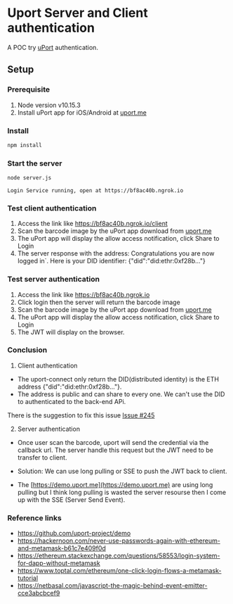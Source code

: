 # Uport Server and Client authentication

A POC try [uPort](https://www.uport.me/) authentication.

## Setup

### Prerequisite

1. Node version v10.15.3
2. Install uPort app for iOS/Android at [uport.me](https://www.uport.me)

### Install

``` bash
npm install
```

### Start the server

``` bash
node server.js
```

``` console
Login Service running, open at https://bf8ac40b.ngrok.io
```

### Test client authentication

1. Access the link like https://bf8ac40b.ngrok.io/client
2. Scan the barcode image by the uPort app download from [uport.me](https://www.uport.me)
3. The uPort app will display the allow access notification, click Share to Login
4. The server response with the address: Congratulations you are now logged in`. Here is your DID identifier: {"did":"did:ethr:0xf28b..."}

### Test server authentication

1. Access the link like https://bf8ac40b.ngrok.io
2. Click login then the server will return the barcode image
3. Scan the barcode image by the uPort app download from [uport.me](https://www.uport.me/)
4. The uPort app will display the allow access notification, click Share to Login
5. The JWT will display on the browser.

### Conclusion

1. Client authentication

* The uport-connect only return the DID(distributed identity) is the ETH address {"did":"did:ethr:0xf28b..."}.
* The address is public and can share to every one. We can't use the DID to authenticated to the back-end APi.

There is the suggestion to fix this issue [Issue #245](https://github.com/uport-project/uport-connect/issues/245)

2. Server authentication

* Once user scan the barcode, uport will send the credential via the callback url. The server handle this request but the JWT need to be transfer to client.

* Solution: We can use long pulling or SSE to push the JWT back to client.

* The [https://demo.uport.me](https://demo.uport.me) are using long pulling but I think long pulling is wasted the server resourse then I come up with the SSE (Server Send Event).

### Reference links

* https://github.com/uport-project/demo
* https://hackernoon.com/never-use-passwords-again-with-ethereum-and-metamask-b61c7e409f0d
* https://ethereum.stackexchange.com/questions/58553/login-system-for-dapp-without-metamask
* https://www.toptal.com/ethereum/one-click-login-flows-a-metamask-tutorial
* https://netbasal.com/javascript-the-magic-behind-event-emitter-cce3abcbcef9
